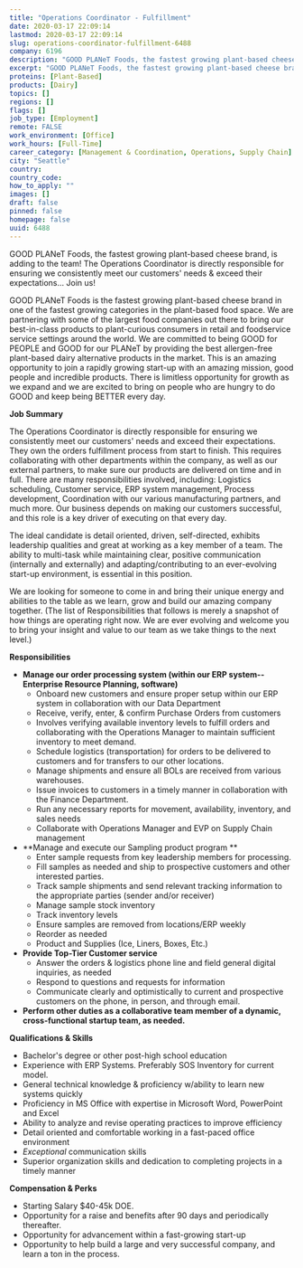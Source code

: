 ```yaml
---
title: "Operations Coordinator - Fulfillment"
date: 2020-03-17 22:09:14
lastmod: 2020-03-17 22:09:14
slug: operations-coordinator-fulfillment-6488
company: 6196
description: "GOOD PLANeT Foods, the fastest growing plant-based cheese brand, is adding to the team! The Operations Coordinator is directly responsible for ensuring we consistently meet our customers’ needs & exceed their expectations... Join us!"
excerpt: "GOOD PLANeT Foods, the fastest growing plant-based cheese brand, is adding to the team! The Operations Coordinator is directly responsible for ensuring we consistently meet our customers’ needs & exceed their expectations... Join us!"
proteins: [Plant-Based]
products: [Dairy]
topics: []
regions: []
flags: []
job_type: [Employment]
remote: FALSE
work_environment: [Office]
work_hours: [Full-Time]
career_category: [Management & Coordination, Operations, Supply Chain]
city: "Seattle"
country: 
country_code: 
how_to_apply: ""
images: []
draft: false
pinned: false
homepage: false
uuid: 6488
---
```

GOOD PLANeT Foods, the fastest growing plant-based cheese brand, is
adding to the team! The Operations Coordinator is directly responsible
for ensuring we consistently meet our customers' needs & exceed their
expectations\... Join us!

GOOD PLANeT Foods is the fastest growing plant-based cheese brand in one
of the fastest growing categories in the plant-based food space. We are
partnering with some of the largest food companies out there to bring
our best-in-class products to plant-curious consumers in retail and
foodservice service settings around the world. We are committed to being
GOOD for PEOPLE and GOOD for our PLANeT by providing the best
allergen-free plant-based dairy alternative products in the market. This
is an amazing opportunity to join a rapidly growing start-up with an
amazing mission, good people and incredible products. There is limitless
opportunity for growth as we expand and we are excited to bring on
people who are hungry to do GOOD and keep being BETTER every day. 

**Job Summary**

The Operations Coordinator is directly responsible for ensuring we
consistently meet our customers' needs and exceed their expectations.
They own the orders fulfillment process from start to finish. This
requires collaborating with other departments within the company, as
well as our external partners, to make sure our products are delivered
on time and in full. There are many responsibilities involved,
including: Logistics scheduling, Customer service, ERP system
management, Process development, Coordination with our various
manufacturing partners, and much more. Our business depends on making
our customers successful, and this role is a key driver of executing on
that every day.

The ideal candidate is detail oriented, driven, self-directed, exhibits
leadership qualities and great at working as a key member of a team. The
ability to multi-task while maintaining clear, positive communication
(internally and externally) and adapting/contributing to an
ever-evolving start-up environment, is essential in this position. 

We are looking for someone to come in and bring their unique energy and
abilities to the table as we learn, grow and build our amazing company
together. (The list of Responsibilities that follows is merely a
snapshot of how things are operating right now. We are ever evolving and
welcome you to bring your insight and value to our team as we take
things to the next level.)

**Responsibilities**

-   **Manage our order processing system (within our ERP system--
    Enterprise Resource Planning, software)**
    -   Onboard new customers and ensure proper setup within our ERP
        system in collaboration with our Data Department
    -   Receive, verify, enter, & confirm Purchase Orders from customers
    -   Involves verifying available inventory levels to fulfill orders
        and collaborating with the Operations Manager to maintain
        sufficient inventory to meet demand.
    -   Schedule logistics (transportation) for orders to be delivered
        to customers and for transfers to our other locations.
    -   Manage shipments and ensure all BOLs are received from various
        warehouses.
    -   Issue invoices to customers in a timely manner in collaboration
        with the Finance Department.
    -   Run any necessary reports for movement, availability, inventory,
        and sales needs
    -   Collaborate with Operations Manager and EVP on Supply Chain
        management
-   **Manage and execute our Sampling product program **
    -   Enter sample requests from key leadership members for
        processing.
    -   Fill samples as needed and ship to prospective customers and
        other interested parties. 
    -   Track sample shipments and send relevant tracking information to
        the appropriate parties (sender and/or receiver)
    -   Manage sample stock inventory
    -   Track inventory levels 
    -   Ensure samples are removed from locations/ERP weekly
    -   Reorder as needed
    -   Product and Supplies (Ice, Liners, Boxes, Etc.)
-   **Provide Top-Tier Customer service**
    -   Answer the orders & logistics phone line and field general
        digital inquiries, as needed
    -   Respond to questions and requests for information
    -   Communicate clearly and optimistically to current and
        prospective customers on the phone, in person, and through
        email. 
-   **Perform other duties as a collaborative team member of a dynamic,
    cross-functional startup team, as needed.**

**Qualifications & Skills**

-   Bachelor's degree or other post-high school education
-   Experience with ERP Systems. Preferably SOS Inventory for current
    model.
-   General technical knowledge & proficiency w/ability to learn new
    systems quickly
-   Proficiency in MS Office with expertise in Microsoft Word,
    PowerPoint and Excel
-   Ability to analyze and revise operating practices to improve
    efficiency
-   Detail oriented and comfortable working in a fast-paced office
    environment
-   *Exceptional* communication skills
-   Superior organization skills and dedication to completing projects
    in a timely manner

**Compensation & Perks**

-   Starting Salary \$40-45k DOE. 
-   Opportunity for a raise and benefits after 90 days and periodically
    thereafter.
-   Opportunity for advancement within a fast-growing start-up
-   Opportunity to help build a large and very successful company, and
    learn a ton in the process.

